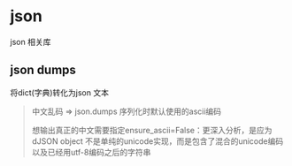 # json

json 相关库

## json dumps

将dict(字典)转化为json 文本

> 中文乱码 => json.dumps  序列化时默认使用的ascii编码
>
> 想输出真正的中文需要指定ensure_ascii=False：更深入分析，是应为dJSON object  不是单纯的unicode实现，而是包含了混合的unicode编码以及已经用utf-8编码之后的字符串